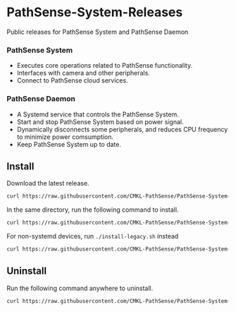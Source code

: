 # PathSense-System-Releases
Public releases for PathSense System and PathSense Daemon

### PathSense System
- Executes core operations related to PathSense functionality.
- Interfaces with camera and other peripherals.
- Connect to PathSense cloud services.

### PathSense Daemon
- A Systemd service that controls the PathSense System.
- Start and stop PathSense System based on power signal.
- Dynamically disconnects some peripherals, and reduces CPU frequency to minimize power comsumption.
- Keep PathSense System up to date.

## Install
Download the latest release.
```sh
curl https://raw.githubusercontent.com/CMKL-PathSense/PathSense-System-Releases/refs/heads/main/download.sh | sh
```

In the same directory, run the following command to install.
```sh
curl https://raw.githubusercontent.com/CMKL-PathSense/PathSense-System-Releases/refs/heads/main/install.sh | sh
```

For non-systemd devices, run `./install-legacy.sh` instead
```sh
curl https://raw.githubusercontent.com/CMKL-PathSense/PathSense-System-Releases/refs/heads/main/install-legacy.sh | sh
```

## Uninstall
Run the following command anywhere to uninstall.
```sh
curl https://raw.githubusercontent.com/CMKL-PathSense/PathSense-System-Releases/refs/heads/main/remove.sh | sh
```
